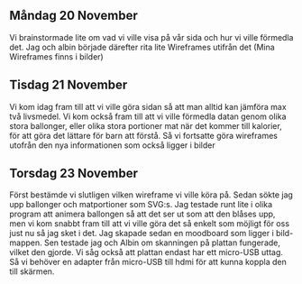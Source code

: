 Måndag 20 November
---
Vi brainstormade lite om vad vi ville visa på vår sida och hur vi ville förmedla det. Jag och albin började därefter rita lite Wireframes utifrån det (Mina Wireframes finns i bilder)

Tisdag 21 November
---
Vi kom idag fram till att vi ville göra sidan så att man alltid kan jämföra max två livsmedel. Vi kom också fram till att vi ville förmedla datan genom olika stora ballonger, eller olika stora portioner mat när det kommer till kalorier, för att göra det lättare för barn att förstå. Så vi fortsatte göra wireframes utofrån den nya informationen som också ligger i bilder


Torsdag 23 November
---
Först bestämde vi slutligen vilken wireframe vi ville köra på. Sedan sökte jag upp ballonger och matportioner som SVG:s. Jag testade runt lite i olika program att animera ballongen så att det ser ut som att den blåses upp, men vi kom snabbt fram till att vi ville göra det så enkelt som möjligt för oss just nu så jag sket i det. Jag skapade sedan en moodboard som ligger i bild-mappen. Sen testade jag och Albin om skanningen på plattan fungerade, vilket den gjorde. Vi såg också att plattan endast har ett micro-USB uttag. Så vi behöver en adapter från micro-USB till hdmi för att kunna koppla den till skärmen.


